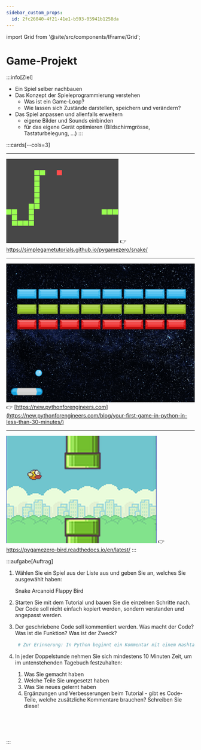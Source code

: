 ```yaml
---
sidebar_custom_props:
  id: 2fc26040-4f21-41e1-b593-05941b1258da
---
```


import Grid from '@site/src/components/IFrame/Grid';

# Game-Projekt

:::info[Ziel]
- Ein Spiel selber nachbauen
- Das Konzept der Spieleprogrammierung verstehen
  - Was ist ein Game-Loop?
  - Wie lassen sich Zustände darstellen, speichern und verändern?
- Das Spiel anpassen und allenfalls erweitern
  - eigene Bilder und Sounds einbinden
  - für das eigene Gerät optimieren (Bildschirmgrösse, Tastaturbelegung, ...)
:::

:::cards[--cols=3]
***
![Snake](images/snake.png)
👉 https://simplegametutorials.github.io/pygamezero/snake/
***
![Arcanoid](images/arcanoid.gif)
👉 [https://new.pythonforengineers.com](https://new.pythonforengineers.com/blog/your-first-game-in-python-in-less-than-30-minutes/)
***
![Flappy Bird](images/flappy.png)
👉 https://pygamezero-bird.readthedocs.io/en/latest/
:::


:::aufgabe[Auftrag]
1. Wählen Sie ein Spiel aus der Liste aus und geben Sie an, welches Sie ausgewählt haben:

    <div style={{display: 'flex', gap: '1em'}}>
    <Answer type="state" webKey="222d18e2-7faa-42c4-b71c-fe114e5d4362" states={['unset', 'checked']}>Snake</Answer>
    <Answer type="state" webKey="a1c64e63-c75b-4643-8ff1-395c3f6d9958" states={['unset', 'checked']}>Arcanoid</Answer>
    <Answer type="state" webKey="00916c68-1fbf-4e56-81bf-131af310cce9" states={['unset', 'checked']}>Flappy Bird </Answer>
    </div>

2. Starten Sie mit dem Tutorial und bauen Sie die einzelnen Schritte nach. Der Code soll nicht einfach kopiert werden, sondern verstanden und angepasst werden.
3. Der geschriebene Code soll kommentiert werden. Was macht der Code? Was ist die Funktion? Was ist der Zweck?
   ```py
    # Zur Erinnerung: In Python beginnt ein Kommentar mit einem Hashtag
   ```	
4. In jeder Doppelstunde nehmen Sie sich mindestens 10 Minuten Zeit, um im untenstehenden Tagebuch festzuhalten:
   1. Was Sie gemacht haben
   2. Welche Teile Sie umgesetzt haben
   3. Was Sie neues gelernt haben
   4. Ergänzungen und Verbesserungen beim Tutorial - gibt es Code-Teile, welche zusätzliche Kommentare brauchen? Schreiben Sie diese!

<Answer type="text" webKey="399ac141-992e-4442-ae34-5999697ade84" label="Woche 1" placeholder="Tagebuch ✍️..." /><br />
<Answer type="text" webKey="5f3991a2-a7e1-4596-9266-d697560df20b" label="Woche 2" placeholder="Tagebuch ✍️..." /><br />
<Answer type="text" webKey="5b34b27b-7fed-49f4-9e06-1fd20a0a14df" label="Woche 3" placeholder="Tagebuch ✍️..." /><br />

:::